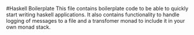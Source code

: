 #Haskell Boilerplate
This file contains boilerplate code to be able to quickly start writing haskell applications.
It also contains functionality to handle logging of messages to a file and a transfomer monad to include it in your own monad stack.

